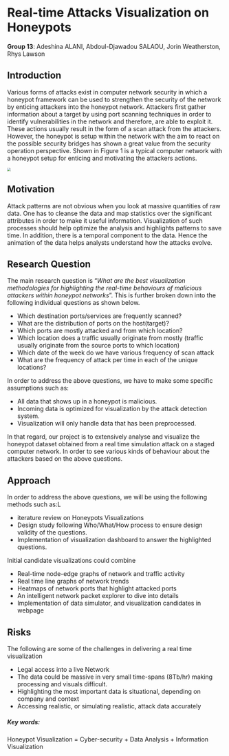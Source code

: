 # Real-time Attacks Visualization on Honeypots

**Group 13**: Adeshina ALANI, Abdoul-Djawadou SALAOU, Jorin Weatherston, Rhys Lawson 

## Introduction

Various forms of attacks exist in computer network security in which a honeypot framework can be used to strengthen the security of the network by enticing attackers into the honeypot network. Attackers first gather information about a target by using port scanning techniques in order to identify vulnerabilities in the network and therefore, are able to exploit it. These actions usually result in the form of a scan attack from the attackers. However, the honeypot is setup within the network with the aim to react on the possible security bridges has shown a great value from the security operation perspective. Shown in Figure 1 is a typical computer network with a honeypot setup for enticing and motivating the attackers actions.

<img src="https://lh3.googleusercontent.com/5Y0ao6APPzkOUOvjZ4qA49ynJlwS55izwamSF-oNEv-KVCGJm8h95GdpyQASYaG9MF1GueON1PLxSFAZmFljdbHu-6xHUotKGwYByESPhYxeMI1I2xdbTJ6R_uVKXSLTAe3wei_M" style="zoom:50%">

## Motivation

Attack patterns are not obvious when you look at massive quantities of raw data. One has to cleanse the data and map statistics over the significant attributes in order to make it useful information. Visualization of such processes should help optimize the analysis and highlights patterns to save time. In addition, there is a temporal component to the data. Hence the animation of the data helps analysts understand how the attacks evolve.

## Research Question

The main research question is “*What are the best visualization methodologies for highlighting the real-time behaviours of malicious attackers within honeypot networks*”. This is further broken down into the following individual questions as shown below.

- Which destination ports/services are frequently scanned?
- What are the distribution of ports on the host(target)?
- Which ports are mostly attacked and from which location?
- Which location does a traffic usually originate from mostly (traffic usually originate from the source ports to which location)
- Which date of the week do we have various frequency of scan attack
- What are the frequency of attack per time in each of the unique locations?

In order to address the above questions, we have to make some specific assumptions such as:

- All data that shows up in a honeypot is malicious. 
- Incoming data is optimized for visualization by the attack detection system.
- Visualization will only handle data that has been preprocessed.

In that regard, our project is to extensively analyse and visualize the honeypot dataset obtained from a real time simulation attack on a staged computer network. In order to see various kinds of behaviour about the attackers based on the above questions.

## Approach

In order to address the above questions, we will be using the following methods such as:L

- iterature review on  Honeypots Visualizations 
- Design study following Who/What/How process to ensure design validity of the questions.
- Implementation of visualization dashboard to answer the highlighted questions.

Initial candidate visualizations could combine 

- Real-time node-edge graphs of network and traffic activity 
- Real time line graphs of network trends
- Heatmaps of network ports that highlight attacked ports
- An intelligent network packet explorer to dive into details
- Implementation of data simulator, and visualization candidates in webpage

## Risks

The following  are some of the challenges in delivering a real time visualization 

- Legal access into a live Network
- The data could be massive in very small time-spans (8Tb/hr) making processing and visuals difficult.
- Highlighting the most important data is situational, depending on company and context
- Accessing realistic, or simulating realistic, attack data accurately



##### Key words:

Honeypot Visualization = Cyber-security + Data Analysis + Information Visualization
